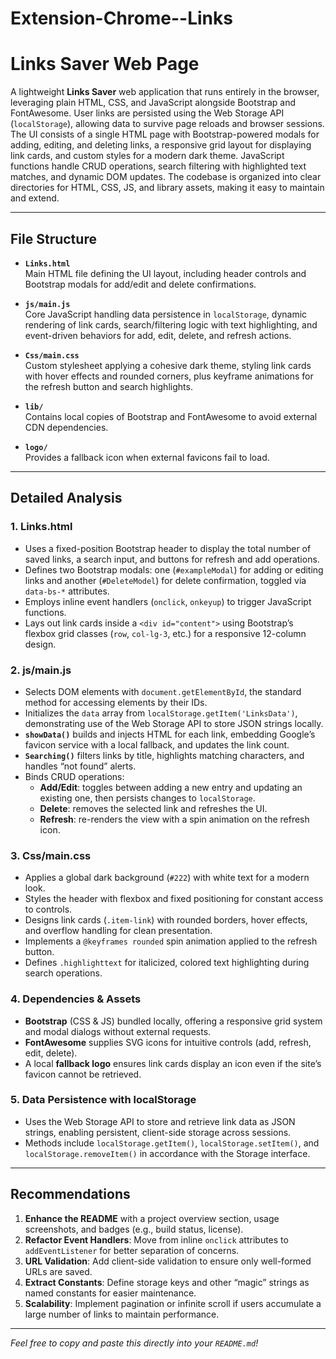 # Extension-Chrome--Links

# Links Saver Web Page

A lightweight **Links Saver** web application that runs entirely in the browser, leveraging plain HTML, CSS, and JavaScript alongside Bootstrap and FontAwesome. User links are persisted using the Web Storage API (`localStorage`), allowing data to survive page reloads and browser sessions. The UI consists of a single HTML page with Bootstrap-powered modals for adding, editing, and deleting links, a responsive grid layout for displaying link cards, and custom styles for a modern dark theme. JavaScript functions handle CRUD operations, search filtering with highlighted text matches, and dynamic DOM updates. The codebase is organized into clear directories for HTML, CSS, JS, and library assets, making it easy to maintain and extend.

---

## File Structure

- **`Links.html`**  
  Main HTML file defining the UI layout, including header controls and Bootstrap modals for add/edit and delete confirmations.

- **`js/main.js`**  
  Core JavaScript handling data persistence in `localStorage`, dynamic rendering of link cards, search/filtering logic with text highlighting, and event-driven behaviors for add, edit, delete, and refresh actions.

- **`Css/main.css`**  
  Custom stylesheet applying a cohesive dark theme, styling link cards with hover effects and rounded corners, plus keyframe animations for the refresh button and search highlights.

- **`lib/`**  
  Contains local copies of Bootstrap and FontAwesome to avoid external CDN dependencies.

- **`logo/`**  
  Provides a fallback icon when external favicons fail to load.

---

## Detailed Analysis

### 1. Links.html

- Uses a fixed-position Bootstrap header to display the total number of saved links, a search input, and buttons for refresh and add operations.
- Defines two Bootstrap modals: one (`#exampleModal`) for adding or editing links and another (`#DeleteModel`) for delete confirmation, toggled via `data-bs-*` attributes.
- Employs inline event handlers (`onclick`, `onkeyup`) to trigger JavaScript functions.
- Lays out link cards inside a `<div id="content">` using Bootstrap’s flexbox grid classes (`row`, `col-lg-3`, etc.) for a responsive 12-column design.

### 2. js/main.js

- Selects DOM elements with `document.getElementById`, the standard method for accessing elements by their IDs.
- Initializes the `data` array from `localStorage.getItem('LinksData')`, demonstrating use of the Web Storage API to store JSON strings locally.
- **`showData()`** builds and injects HTML for each link, embedding Google’s favicon service with a local fallback, and updates the link count.
- **`Searching()`** filters links by title, highlights matching characters, and handles “not found” alerts.
- Binds CRUD operations:
  - **Add/Edit**: toggles between adding a new entry and updating an existing one, then persists changes to `localStorage`.
  - **Delete**: removes the selected link and refreshes the UI.
  - **Refresh**: re-renders the view with a spin animation on the refresh icon.

### 3. Css/main.css

- Applies a global dark background (`#222`) with white text for a modern look.
- Styles the header with flexbox and fixed positioning for constant access to controls.
- Designs link cards (`.item-link`) with rounded borders, hover effects, and overflow handling for clean presentation.
- Implements a `@keyframes rounded` spin animation applied to the refresh button.
- Defines `.highlighttext` for italicized, colored text highlighting during search operations.

### 4. Dependencies & Assets

- **Bootstrap** (CSS & JS) bundled locally, offering a responsive grid system and modal dialogs without external requests.
- **FontAwesome** supplies SVG icons for intuitive controls (add, refresh, edit, delete).
- A local **fallback logo** ensures link cards display an icon even if the site’s favicon cannot be retrieved.

### 5. Data Persistence with localStorage

- Uses the Web Storage API to store and retrieve link data as JSON strings, enabling persistent, client-side storage across sessions.
- Methods include `localStorage.getItem()`, `localStorage.setItem()`, and `localStorage.removeItem()` in accordance with the Storage interface.

---

## Recommendations

1. **Enhance the README** with a project overview section, usage screenshots, and badges (e.g., build status, license).
2. **Refactor Event Handlers**: Move from inline `onclick` attributes to `addEventListener` for better separation of concerns.
3. **URL Validation**: Add client-side validation to ensure only well-formed URLs are saved.
4. **Extract Constants**: Define storage keys and other “magic” strings as named constants for easier maintenance.
5. **Scalability**: Implement pagination or infinite scroll if users accumulate a large number of links to maintain performance.

---

_Feel free to copy and paste this directly into your `README.md`!_
